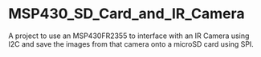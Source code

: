 # MSP430_SD_Card_and_IR_Camera
A project to use an MSP430FR2355 to interface with an IR Camera using I2C and save the images from that camera onto a microSD card using SPI.
